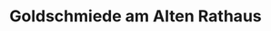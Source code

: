 ---
title: "Goldschmiede am Alten Rathaus"
url: /regensburg/goldschmiede-am-alten-rathaus/
shop: Schmuck
---